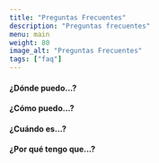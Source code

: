 ```yaml
---
title: "Preguntas Frecuentes"
description: "Preguntas frecuentes"
menu: main
weight: 80
image_alt: "Preguntas Frecuentes"
tags: ["faq"]
---
```

#### ¿Dónde puedo...?
#### ¿Cómo puedo...?
#### ¿Cuándo es...?
#### ¿Por qué tengo que...?
